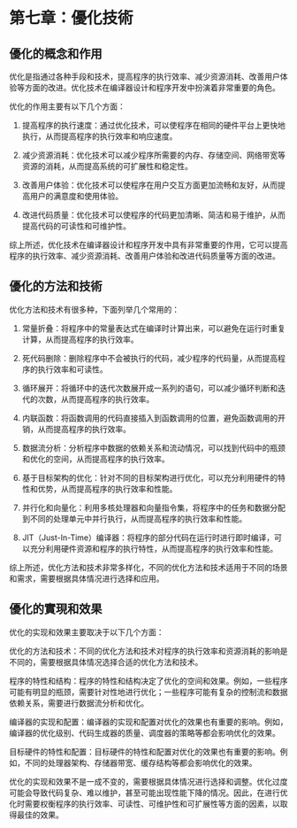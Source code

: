 # 第七章：優化技術

## 優化的概念和作用

优化是指通过各种手段和技术，提高程序的执行效率、减少资源消耗、改善用户体验等方面的改进。优化技术在编译器设计和程序开发中扮演着非常重要的角色。

优化的作用主要有以下几个方面：

1. 提高程序的执行速度：通过优化技术，可以使程序在相同的硬件平台上更快地执行，从而提高程序的执行效率和响应速度。

2. 减少资源消耗：优化技术可以减少程序所需要的内存、存储空间、网络带宽等资源的消耗，从而提高系统的可扩展性和稳定性。

3. 改善用户体验：优化技术可以使程序在用户交互方面更加流畅和友好，从而提高用户的满意度和使用体验。

4. 改进代码质量：优化技术可以使程序的代码更加清晰、简洁和易于维护，从而提高代码的可读性和可维护性。

综上所述，优化技术在编译器设计和程序开发中具有非常重要的作用，它可以提高程序的执行效率、减少资源消耗、改善用户体验和改进代码质量等方面的改进。

## 優化的方法和技術

优化方法和技术有很多种，下面列举几个常用的：

1. 常量折叠：将程序中的常量表达式在编译时计算出来，可以避免在运行时重复计算，从而提高程序的执行效率。

2. 死代码删除：删除程序中不会被执行的代码，减少程序的代码量，从而提高程序的执行效率和可读性。

3. 循环展开：将循环中的迭代次数展开成一系列的语句，可以减少循环判断和迭代的次数，从而提高程序的执行效率。

4. 内联函数：将函数调用的代码直接插入到函数调用的位置，避免函数调用的开销，从而提高程序的执行效率。

5. 数据流分析：分析程序中数据的依赖关系和流动情况，可以找到代码中的瓶颈和优化的空间，从而提高程序的执行效率。

6. 基于目标架构的优化：针对不同的目标架构进行优化，可以充分利用硬件的特性和优势，从而提高程序的执行效率和性能。

7. 并行化和向量化：利用多核处理器和向量指令集，将程序中的任务和数据分配到不同的处理单元中并行执行，从而提高程序的执行效率和性能。

8. JIT（Just-In-Time）编译器：将程序的部分代码在运行时进行即时编译，可以充分利用硬件资源和程序的执行特性，从而提高程序的执行效率和性能。

综上所述，优化方法和技术非常多样化，不同的优化方法和技术适用于不同的场景和需求，需要根据具体情况进行选择和应用。

## 優化的實現和效果

优化的实现和效果主要取决于以下几个方面：

优化的方法和技术：不同的优化方法和技术对程序的执行效率和资源消耗的影响是不同的，需要根据具体情况选择合适的优化方法和技术。

程序的特性和结构：程序的特性和结构决定了优化的空间和效果。例如，一些程序可能有明显的瓶颈，需要针对性地进行优化；一些程序可能有复杂的控制流和数据依赖关系，需要进行数据流分析和优化。

编译器的实现和配置：编译器的实现和配置对优化的效果也有重要的影响。例如，编译器的优化级别、代码生成器的质量、调度器的策略等都会影响优化的效果。

目标硬件的特性和配置：目标硬件的特性和配置对优化的效果也有重要的影响。例如，不同的处理器架构、存储器带宽、缓存结构等都会影响优化的效果。

优化的实现和效果不是一成不变的，需要根据具体情况进行选择和调整。优化过度可能会导致代码复杂、难以维护，甚至可能出现性能下降的情况。因此，在进行优化时需要权衡程序的执行效率、可读性、可维护性和可扩展性等方面的因素，以取得最佳的效果。

